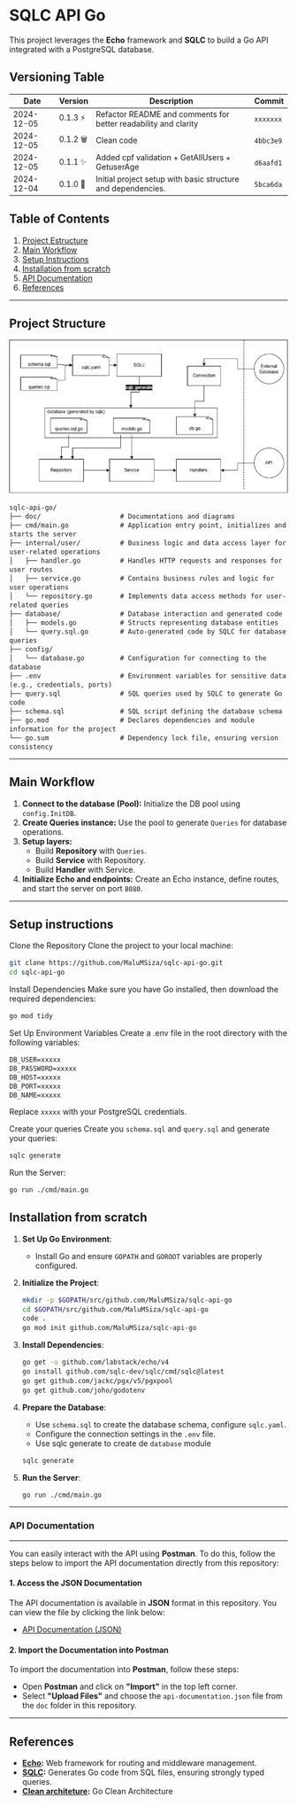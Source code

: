 
# SQLC API Go

This project leverages the **Echo** framework and **SQLC** to build a Go API integrated with a PostgreSQL database.

## Versioning Table

| Date       |        Version      |                           Description                           |     Commit    | 
|------------|---------------------|-----------------------------------------------------------------|---------------|
| 2024-12-05 | 0.1.3 :zap:         | Refactor README and comments for better readability and clarity |   `xxxxxxx`   |  
| 2024-12-05 | 0.1.2 :wastebasket: |                           Clean code                            |   `4bbc3e9`   | 
| 2024-12-05 | 0.1.1 :sparkles:    |        Added cpf validation + GetAllUsers + GetuserAge          |   `d6aafd1`   | 
| 2024-12-04 | 0.1.0 :tada:        | Initial project setup with basic structure and dependencies.    |   `5bca6da`   | 

## Table of Contents
1. [Project Estructure](#project-structure)
2. [Main Workflow](#main-workflow)
3. [Setup Instructions](#setup-instructions)
4. [Installation from scratch](#installation-from-scratch)
5. [API Documentation](#api-documentation)
6. [References](#references)
---

## Project Structure

![Structure](docs/structure.png)


```plaintext
sqlc-api-go/
├── doc/                    # Documentations and diagrams
├── cmd/main.go             # Application entry point, initializes and starts the server
├── internal/user/          # Business logic and data access layer for user-related operations
│   ├── handler.go          # Handles HTTP requests and responses for user routes
│   ├── service.go          # Contains business rules and logic for user operations
│   └── repository.go       # Implements data access methods for user-related queries
├── database/               # Database interaction and generated code
│   ├── models.go           # Structs representing database entities
│   └── query.sql.go        # Auto-generated code by SQLC for database queries
├── config/
│   └── database.go         # Configuration for connecting to the database
├── .env                    # Environment variables for sensitive data (e.g., credentials, ports)
├── query.sql               # SQL queries used by SQLC to generate Go code
├── schema.sql              # SQL script defining the database schema
├── go.mod                  # Declares dependencies and module information for the project
└── go.sum                  # Dependency lock file, ensuring version consistency

```

---

## Main Workflow
1. **Connect to the database (Pool):** Initialize the DB pool using `config.InitDB`.
2. **Create Queries instance:** Use the pool to generate `Queries` for database operations.
3. **Setup layers:**
   - Build **Repository** with `Queries`.
   - Build **Service** with Repository.
   - Build **Handler** with Service.
4. **Initialize Echo and endpoints:** Create an Echo instance, define routes, and start the server on port `8080`.

---
## Setup instructions 

Clone the Repository
Clone the project to your local machine:

```bash
git clone https://github.com/MaluMSiza/sqlc-api-go.git
cd sqlc-api-go
```

Install Dependencies
Make sure you have Go installed, then download the required dependencies:

```bash
go mod tidy
```
Set Up Environment Variables
Create a .env file in the root directory with the following variables:

```env
DB_USER=xxxxx
DB_PASSWORD=xxxxx
DB_HOST=xxxxx
DB_PORT=xxxxx
DB_NAME=xxxxx
```
Replace `xxxxx` with your PostgreSQL credentials.

Create your queries
Create you `schema.sql` and `query.sql` and generate your queries:
```bash
sqlc generate
```
Run the Server:
```bash
go run ./cmd/main.go
```

## Installation from scratch

1. **Set Up Go Environment**:
   - Install Go and ensure `GOPATH` and `GOROOT` variables are properly configured.

2. **Initialize the Project**:
   ```bash
   mkdir -p $GOPATH/src/github.com/MaluMSiza/sqlc-api-go
   cd $GOPATH/src/github.com/MaluMSiza/sqlc-api-go
   code .
   go mod init github.com/MaluMSiza/sqlc-api-go
   ```

3. **Install Dependencies**:
   ```bash
   go get -u github.com/labstack/echo/v4
   go install github.com/sqlc-dev/sqlc/cmd/sqlc@latest
   go get github.com/jackc/pgx/v5/pgxpool
   go get github.com/joho/godotenv
   ```

4. **Prepare the Database**:
   - Use `schema.sql` to create the database schema, configure `sqlc.yaml`.
   - Configure the connection settings in the `.env` file.
   - Use sqlc generate to create de `database` module
   ```bash
   sqlc generate
   ```

5. **Run the Server**:
   ```bash
   go run ./cmd/main.go
   ```

---

### API Documentation
---

You can easily interact with the API using **Postman**. To do this, follow the steps below to import the API documentation directly from this repository:

   #### 1. Access the JSON Documentation

   The API documentation is available in **JSON** format in this repository. You can view the file by clicking the link below:

   - [API Documentation (JSON)](docs/api-documentation.json)

   #### 2. Import the Documentation into Postman

   To import the documentation into **Postman**, follow these steps:

   - Open **Postman** and click on **"Import"** in the top left corner.
   - Select **"Upload Files"** and choose the `api-documentation.json` file from the `doc` folder in this repository.
---


## References 

- **[Echo](https://echo.labstack.com/docs):** Web framework for routing and middleware management.
- **[SQLC](https://docs.sqlc.dev/en/latest/overview/install.html):** Generates Go code from SQL files, ensuring strongly typed queries.
- **[Clean architeture](https://github.com/bxcodec/go-clean-arch/tree/master):** Go Clean Architecture